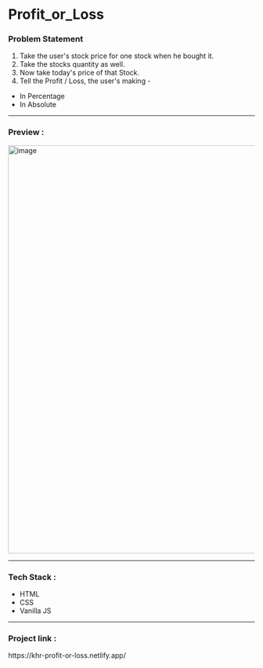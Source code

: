 # Profit_or_Loss
 
<h3>Problem Statement</h3>
<ol>
 <li>Take the user's stock price for one stock when he bought it.</li>
<li>Take the stocks quantity as well.</li>
<li>Now take today's price of that Stock.</li>
<li>Tell the Profit / Loss, the user's making -</li>
 </ol>
 <ul>
 <li>In Percentage</li>
 <li>In Absolute</li>
 </ul>
 <hr/>
 <h3>Preview :</h3>
 <img width="832" alt="image" src="https://user-images.githubusercontent.com/49878564/198006045-44b7560e-2634-4289-a7da-0bf15672f457.png">

 <hr/>
 <h3>Tech Stack :</h3>
 <ul>
  <li>HTML</li>
  <li>CSS</li>
  <li>Vanilla JS</li>
 </ul>
 <hr/>
 <h3>Project link :</h3>
 https://khr-profit-or-loss.netlify.app/

